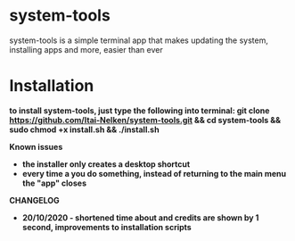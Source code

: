 # system-tools
system-tools is a simple terminal app that makes updating the system, installing apps and more, easier than ever

<b>Installation<b/>
=======================
to install system-tools, just type the following into terminal:
git clone https://github.com/Itai-Nelken/system-tools.git && cd system-tools && sudo chmod +x install.sh && ./install.sh

<b>Known issues<b/>
* the installer only creates a desktop shortcut
* every time a you do something, instead of returning to the main menu the "app" closes

<b>CHANGELOG<b/>
 * 20/10/2020 - shortened time about and credits are shown by 1 second, improvements to installation scripts
